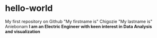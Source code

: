 # hello-world
My first repository on Github
"My firstname is" Chigozie
"My lastname is" Aniebonam
**I am an Electric Engineer with keen interest in Data Analysis and visualization**
